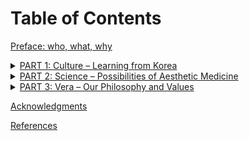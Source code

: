 # Table of Contents

[Preface: who, what, why](preface.md)

<details>

<summary><a href="part-1/culture-learning-from-korea.md">PART 1: Culture – Learning from Korea</a></summary>

[CHAPTER 1: K-Beauty & K-Wave](part-1/chapter-1-k-beauty-and-k-wave.md)

[CHAPTER 2: Look and Feel Young](part-1/chapter-2-look-and-feel-young.md)

[CHAPTER 3: Beauty beyond K-beauty](part-1/chapter-3-beauty-beyond-k-beauty.md)

</details>

<details>

<summary><a href="part-2/science-possibilities-of-aesthetic-medicine.md">PART 2: Science – Possibilities of Aesthetic Medicine</a></summary>

[CHAPTER 4: Concerning the Newbies](part-2/chapter-4-concerning-the-newbies.md)

[CHAPTER 5: Concerning the Informed](part-2/chapter-5-concerning-the-informed.md)

[CHAPTER 6: Concerning the DIY Prosumers](part-2/chapter-6-concerning-the-diy-prosumers.md)

</details>

<details>

<summary><a href="part-3/vera-our-philosophy-and-values.md">PART 3: Vera – Our Philosophy and Values</a></summary>

[CHAPTER 7: Meaningful Work](part-3/chapter-7-meaningful-work.md)

[CHAPTER 8: Core Questions](part-3/chapter-8-core-questions.md)

[CHAPTER 9: Where Do We Go from Here?](part-3/chapter-9-where-do-we-go-from-here.md)

</details>

[Acknowledgments](acknowledgements.md)

[References](references.md)

